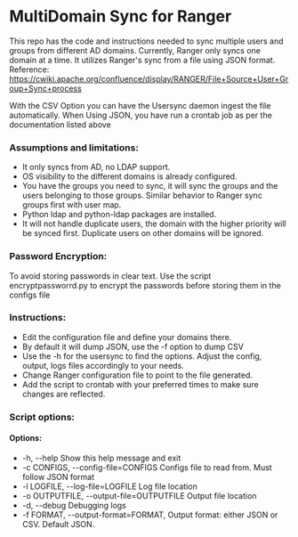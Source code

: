 # MultiDomain Sync for Ranger
This repo has the code and instructions needed to sync multiple users and groups from different AD domains. Currently, Ranger only syncs one domain at a time. It utilizes Ranger's sync from a file using JSON format.
Reference: https://cwiki.apache.org/confluence/display/RANGER/File+Source+User+Group+Sync+process

With the CSV Option you can have the Usersync daemon ingest the file automatically. When Using JSON, you have run a crontab job as per the documentation listed above

### Assumptions and limitations:

  - It only syncs from AD, no LDAP support.
  - OS visibility to the different domains is already configured.
  - You have the groups you need to sync, it will sync the groups and the users belonging to those groups. Similar behavior to Ranger sync groups first with user map.
  - Python ldap and python-ldap packages are installed.  
  - It will not handle duplicate users, the domain with the higher priority will be synced first. Duplicate users on other domains will be ignored.

### Password Encryption:
To avoid storing passwords in clear text. Use the script encryptpassworrd.py to encrypt the passwords before storing them in the configs file

### Instructions:

  - Edit the configuration file and define your domains there.
  - By default it will dump JSON, use the -f option to dump CSV
  - Use the -h for the usersync to find the options. Adjust the config, output, logs files accordingly to your needs.
  - Change Ranger configuration file to point to the file generated.
  - Add the script to crontab with your preferred times to make sure changes are reflected.

### Script options:

#### Options:
  * -h, --help            Show this help message and exit
  * -c CONFIGS, --config-file=CONFIGS Configs file to read from. Must follow JSON format
  * -l LOGFILE, --log-file=LOGFILE Log file location
  * -o OUTPUTFILE, --output-file=OUTPUTFILE Output file location
  * -d, --debug           Debugging logs
  * -f FORMAT, --output-format=FORMAT, Output format: either JSON or CSV. Default JSON.
